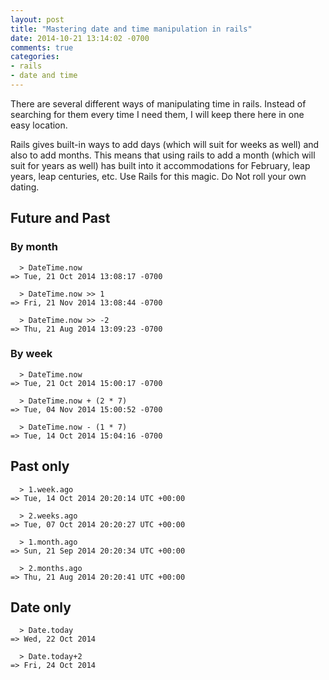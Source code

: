 ```yaml
---
layout: post
title: "Mastering date and time manipulation in rails"
date: 2014-10-21 13:14:02 -0700
comments: true
categories:
- rails
- date and time
---
```

There are several different ways of manipulating time in rails.  Instead of searching for them every time I need them, I will keep there here in one easy location.

Rails gives built-in ways to add days (which will suit for weeks as well) and also to add months.  This means that using rails to add a month (which will suit for years as well) has built into it accommodations for February, leap years, leap centuries, etc.  Use Rails for this magic.  Do Not roll your own dating.

## Future and Past
### By month
```
  > DateTime.now
=> Tue, 21 Oct 2014 13:08:17 -0700

  > DateTime.now >> 1
=> Fri, 21 Nov 2014 13:08:44 -0700

  > DateTime.now >> -2
=> Thu, 21 Aug 2014 13:09:23 -0700
```

### By week
```
  > DateTime.now
=> Tue, 21 Oct 2014 15:00:17 -0700

  > DateTime.now + (2 * 7)
=> Tue, 04 Nov 2014 15:00:52 -0700

  > DateTime.now - (1 * 7)
=> Tue, 14 Oct 2014 15:04:16 -0700
```


## Past only
```
  > 1.week.ago
=> Tue, 14 Oct 2014 20:20:14 UTC +00:00

  > 2.weeks.ago
=> Tue, 07 Oct 2014 20:20:27 UTC +00:00

  > 1.month.ago
=> Sun, 21 Sep 2014 20:20:34 UTC +00:00

  > 2.months.ago
=> Thu, 21 Aug 2014 20:20:41 UTC +00:00
```

## Date only
```
  > Date.today
=> Wed, 22 Oct 2014

  > Date.today+2
=> Fri, 24 Oct 2014
```
